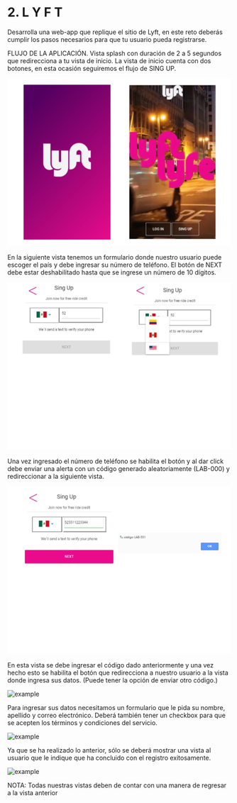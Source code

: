 # 2. L Y F T
Desarrolla una web-app que replique el sitio de Lyft, en este reto deberás cumplir los pasos necesarios para que tu usuario pueda registrarse.

FLUJO DE LA APLICACIÓN.
Vista splash con duración de 2 a 5 segundos que redirecciona a tu vista de inicio. La vista de inicio cuenta con dos botones, en esta ocasión seguiremos el flujo de SING UP.

![example](assets/images/splash-exa.png)


En la siguiente vista tenemos un formulario donde nuestro usuario puede escoger el país y debe ingresar su número de teléfono. El botón de NEXT debe estar deshabilitado hasta que se ingrese un número de 10 dígitos.

![example](assets/images/ingreso-numero-exa.jpg)

Una vez ingresado el número de teléfono se habilita el botón y al dar click debe enviar una alerta con un código generado aleatoriamente (LAB-000) y redireccionar a la siguiente vista.

![example](assets/images/generacion-codigo-exa.jpg)

En esta vista se debe ingresar el código dado anteriormente y una vez hecho esto se habilita el botón que redirecciona a nuestro usuario a la vista donde ingresa sus datos. (Puede tener la opción de enviar otro código.)

![example](assets/images/vetificacion-numero-exa.jpg)

Para ingresar sus datos necesitamos un formulario que le pida su nombre, apellido y correo electrónico. Deberá también tener un checkbox para que se acepten los términos y condiciones del servicio.

![example](assets/images/ingreso-datos-exa.jpg)

Ya que se ha realizado lo anterior, sólo se deberá mostrar una vista al usuario que le indique que ha concluido con el registro exitosamente.

![example](assets/images/final-exa.jpg)

NOTA: Todas nuestras vistas deben de contar con una manera de regresar a la vista anterior
